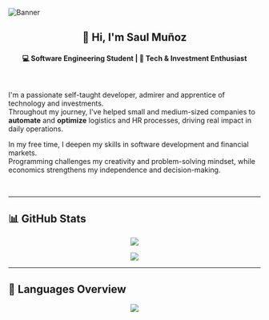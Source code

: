 ![Banner](https://user-images.githubusercontent.com/58341096/216873924-80924087-fa7d-40f4-b387-8cedecdf56d2.gif)

<h2 align="center">👋 Hi, I'm Saul Muñoz</h2>
<h4 align="center">💻 Software Engineering Student | 🚀 Tech & Investment Enthusiast</h4>

<br/>

I'm a passionate self-taught developer, admirer and apprentice of technology and investments.  
Throughout my journey, I've helped small and medium-sized companies to **automate** and **optimize** logistics and HR processes, driving real impact in daily operations.

In my free time, I deepen my skills in software development and financial markets.  
Programming challenges my creativity and problem-solving mindset, while economics strengthens my independence and decision-making.

<br/>

---

## 📊 GitHub Stats

<p align="center">
  <img src="https://github-readme-streak-stats.herokuapp.com?user=Not-Minimal&theme=whatsapp-dark&hide_border=true&border_radius=20&date_format=j%20M%5B%20Y%5D&card_width=500" />
</p>

<p align="center">
  <img src="https://github-readme-stats.vercel.app/api/wakatime?username=NotMinimal&theme=radical&layout=compact&hide_border=true&border_radius=20" />
</p>

---

## 🧠 Languages Overview

<p align="center">
  <img src="https://github-readme-stats.vercel.app/api/top-langs/?username=Not-Minimal&layout=compact&theme=tokyonight&hide_border=true&border_radius=20" />
</p>
